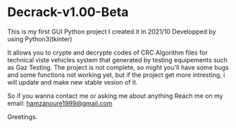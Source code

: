 # Decrack-v1.00-Beta

This is my first GUI Python project
I created it in 2021/10
Developped by using Python3(tkinter)

It allows you to crypte and decrypte codes of CRC Algorithm files for technical viste vehicles system that generated by testing equipements such as Gaz Testing. 
The project is not complete, so might you'll have some bugs and some functions not working yet, but if the project get more intresting, i will update and make new stable vesion of it.

So if you wanna contact me or asking me about anything
Reach me on my email: hamzanoure1999@gmail.com

Greetings.
